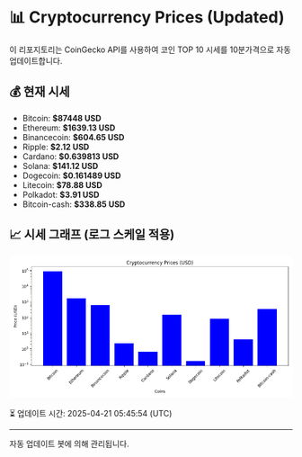 
# 📊 Cryptocurrency Prices (Updated)

이 리포지토리는 CoinGecko API를 사용하여 코인 TOP 10 시세를 10분가격으로 자동 업데이트합니다.

## 💰 현재 시세
- Bitcoin: **$87448 USD**
- Ethereum: **$1639.13 USD**
- Binancecoin: **$604.65 USD**
- Ripple: **$2.12 USD**
- Cardano: **$0.639813 USD**
- Solana: **$141.12 USD**
- Dogecoin: **$0.161489 USD**
- Litecoin: **$78.88 USD**
- Polkadot: **$3.91 USD**
- Bitcoin-cash: **$338.85 USD**

## 📈 시세 그래프 (로그 스케일 적용)
![Crypto Prices](crypto_prices.png)

⏳ 업데이트 시간: 2025-04-21 05:45:54 (UTC)

---
자동 업데이트 봇에 의해 관리됩니다.
